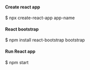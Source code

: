 #### Create react app
$ npx create-react-app app-name

#### React bootstrap
$ npm install react-bootstrap bootstrap

#### Run React app
$ npm start

